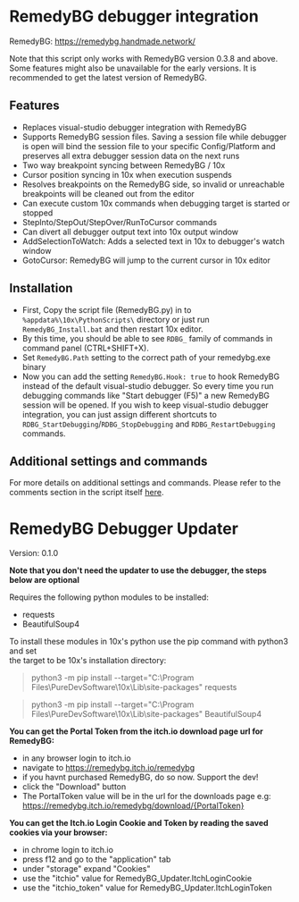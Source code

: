 
# RemedyBG debugger integration
RemedyBG: https://remedybg.handmade.network/  

Note that this script only works with RemedyBG version 0.3.8 and above. Some features might also be unavailable for the early versions. It is recommended to get the latest version of RemedyBG.

## Features

- Replaces visual-studio debugger integration with RemedyBG
- Supports RemedyBG session files. Saving a session file while debugger is open will bind the session file to your specific Config/Platform and preserves all extra debugger session data on the next runs
- Two way breakpoint syncing between RemedyBG / 10x
- Cursor position syncing in 10x when execution suspends
- Resolves breakpoints on the RemedyBG side, so invalid or unreachable breakpoints will be cleaned out from the editor
- Can execute custom 10x commands when debugging target is started or stopped
- StepInto/StepOut/StepOver/RunToCursor commands 
- Can divert all debugger output text into 10x output window
- AddSelectionToWatch: Adds a selected text in 10x to debugger's watch window
- GotoCursor: RemedyBG will jump to the current cursor in 10x editor

## Installation

- First, Copy the script file (RemedyBG.py) in to `%appdata%\10x\PythonScripts\` directory or just run `RemedyBG_Install.bat` and then restart 10x editor.
- By this time, you should be able to see `RDBG_` family of commands in command panel (CTRL+SHIFT+X).
- Set `RemedyBG.Path` setting to the correct path of your remedybg.exe binary
- Now you can add the setting `RemedyBG.Hook: true` to hook RemedyBG instead of the default visual-studio debugger. So every time you run debugging commands like "Start debugger (F5)" a new RemedyBG session will be opened. If you wish to keep visual-studio debugger integration, you can just assign different shortcuts to `RDBG_StartDebugging`/`RDBG_StopDebugging` and `RDBG_RestartDebugging` commands.

## Additional settings and commands

For more details on additional settings and commands. Please refer to the comments section in the script itself [here](./RemedyBG.py).

# RemedyBG Debugger Updater 
Version: 0.1.0

**Note that you don't need the updater to use the debugger, the steps below are optional**

Requires the following python modules to be installed:
- requests
- BeautifulSoup4
        
To install these modules in 10x's python use the pip command with python3 and set  
the target to be 10x's installation directory:

> python3 -m pip install --target="C:\Program Files\PureDevSoftware\10x\Lib\site-packages"
> requests

> python3 -m pip install --target="C:\Program Files\PureDevSoftware\10x\Lib\site-packages"
> BeautifulSoup4

**You can get the Portal Token from the itch.io download page url for RemedyBG:**  
- in any browser login to itch.io
- navigate to https://remedybg.itch.io/remedybg
- if you havnt purchased RemedyBG, do so now.  Support the dev!
- click the "Download" button
- The PortalToken value will be in the url for the downloads page
    e.g: https://remedybg.itch.io/remedybg/download/{PortalToken}
    
    

**You can get the Itch.io Login Cookie and Token by reading the saved cookies via your browser:**
- in chrome login to itch.io
- press f12 and go to the "application" tab
- under "storage" expand "Cookies"
- use the "itchio" value for RemedyBG_Updater.ItchLoginCookie
- use the "itchio_token" value for RemedyBG_Updater.ItchLoginToken
